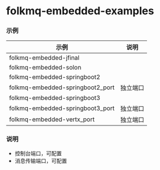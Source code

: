 # folkmq-embedded-examples


### 示例



| 示例                               | 说明         |
|----------------------------------|------------|
| folkmq-embedded-jfinal           |            |
| folkmq-embedded-solon            |            |
| folkmq-embedded-springboot2      |            |
| folkmq-embedded-springboot2_port | 独立端口       |
| folkmq-embedded-springboot3      |            |
| folkmq-embedded-springboot3_port | 独立端口       |
| folkmq-embedded-vertx_port       | 独立端口       |



### 说明

* 控制台端口，可配置
* 消息传输端口，可配置